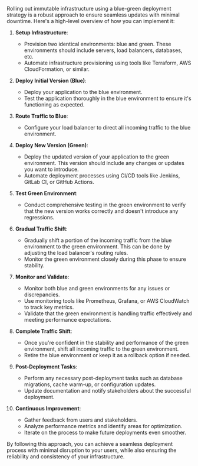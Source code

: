 Rolling out immutable infrastructure using a blue-green deployment strategy is a robust approach to ensure seamless updates with minimal downtime. Here's a high-level overview of how you can implement it:

1. **Setup Infrastructure**: 
   - Provision two identical environments: blue and green. These environments should include servers, load balancers, databases, etc.
   - Automate infrastructure provisioning using tools like Terraform, AWS CloudFormation, or similar.

2. **Deploy Initial Version (Blue)**:
   - Deploy your application to the blue environment.
   - Test the application thoroughly in the blue environment to ensure it's functioning as expected.

3. **Route Traffic to Blue**:
   - Configure your load balancer to direct all incoming traffic to the blue environment.

4. **Deploy New Version (Green)**:
   - Deploy the updated version of your application to the green environment. This version should include any changes or updates you want to introduce.
   - Automate deployment processes using CI/CD tools like Jenkins, GitLab CI, or GitHub Actions.

5. **Test Green Environment**:
   - Conduct comprehensive testing in the green environment to verify that the new version works correctly and doesn't introduce any regressions.

6. **Gradual Traffic Shift**:
   - Gradually shift a portion of the incoming traffic from the blue environment to the green environment. This can be done by adjusting the load balancer's routing rules.
   - Monitor the green environment closely during this phase to ensure stability.

7. **Monitor and Validate**:
   - Monitor both blue and green environments for any issues or discrepancies.
   - Use monitoring tools like Prometheus, Grafana, or AWS CloudWatch to track key metrics.
   - Validate that the green environment is handling traffic effectively and meeting performance expectations.

8. **Complete Traffic Shift**:
   - Once you're confident in the stability and performance of the green environment, shift all incoming traffic to the green environment.
   - Retire the blue environment or keep it as a rollback option if needed.

9. **Post-Deployment Tasks**:
   - Perform any necessary post-deployment tasks such as database migrations, cache warm-up, or configuration updates.
   - Update documentation and notify stakeholders about the successful deployment.

10. **Continuous Improvement**:
    - Gather feedback from users and stakeholders.
    - Analyze performance metrics and identify areas for optimization.
    - Iterate on the process to make future deployments even smoother.

By following this approach, you can achieve a seamless deployment process with minimal disruption to your users, while also ensuring the reliability and consistency of your infrastructure.
